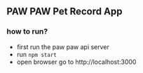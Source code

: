 ## PAW PAW Pet Record App

### how to run?
- first run the paw paw api server
- run `npm start`
- open browser go to http://localhost:3000